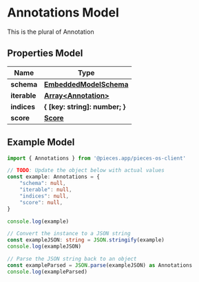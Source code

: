 
# Annotations Model

This is the plural of Annotation

## Properties Model

Name | Type
------------ | -------------
**schema** | [**EmbeddedModelSchema**](EmbeddedModelSchema)
**iterable** | [**Array&lt;Annotation&gt;**](Annotation)
**indices** | **\{ [key: string]: number; \}**
**score** | [**Score**](Score)

## Example Model

```typescript
import { Annotations } from '@pieces.app/pieces-os-client'

// TODO: Update the object below with actual values
const example: Annotations = {
    "schema": null,
    "iterable": null,
    "indices": null,
    "score": null,
}

console.log(example)

// Convert the instance to a JSON string
const exampleJSON: string = JSON.stringify(example)
console.log(exampleJSON)

// Parse the JSON string back to an object
const exampleParsed = JSON.parse(exampleJSON) as Annotations
console.log(exampleParsed)
```


